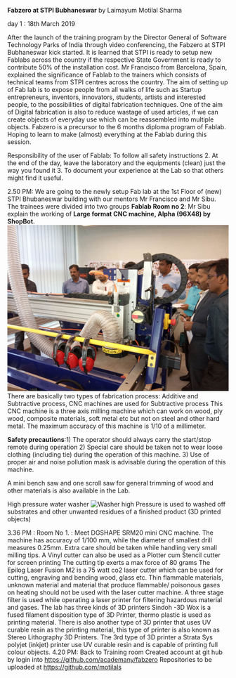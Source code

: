 **Fabzero at STPI Bubhaneswar** by Laimayum Motilal Sharma

day 1 : 18th March 2019

After the launch of the training program by the Director General of Software Technology Parks of India through video conferencing, the Fabzero at STPI Bubhaneswar kick started. 
It is learned that STPI is ready to setup new Fablabs across the country if the respective State Government is ready to contribute 50% of the installation cost.
Mr Francisco from Barcelona, Spain, explained the significance of Fablab to the trainers which consists of technical teams from STPI centres across the country.
 The aim of setting up of Fab lab is to expose people from all walks of life such as Startup entrepreneurs, inventors, innovators, students, artists and interested people, to the possibilities of digital fabrication techniques.
One of the aim of Digital fabrication is also to reduce wastage of used articles, if we can create objects of everyday use which can be reassembled into multiple objects.
Fabzero is a precursor to the 6 months diploma program of Fablab. Hoping to learn to make (almost) everything at the Fablab during this session.

Responsibility of the user of Fablab:
To follow all safety instructions 2. At the end of the day, leave the laboratory  and the equipments (clean) just the way you found it 3. To document your experience at the Lab so that others might find it useful.

2.50 PM:	We are going to the newly setup Fab lab at the 1st Floor of (new)  STPI Bhubaneswar building  with our mentors Mr Francisco and Mr Sibu. The trainees were divided into two groups
**Fablab Room no 2**: Mr Sibu explain the working of **Large format CNC machine, Alpha (96X48) by ShopBot**. ![alpha](cncbig.jpg)
There are basically two types of fabrication process: Additive and Subtractive process, CNC machines are used for Subtractive process
This CNC machine is a three axis milling machine which can work on wood, ply wood, composite materials, soft metal etc but not on steel and other hard metal.
The maximum accuracy of this machine is 1/10 of a millimeter.

**Safety precautions**:1) The operator should always carry the start/stop remote during operation 2) Special care should be taken not to wear loose clothing (including tie) during the operation of this machine. 3) Use of proper air and noise pollution mask is advisable during the operation of this machine.

A mini bench saw and one scroll saw for general trimming of wood and other materials is also available in the Lab.

High pressure  water washer 
![Washer high Pressure](washer.jpg)
is used to washed off substrates and other unwanted residues of a finished product (3D printed objects)

3.36 PM : Room No 1. : 
Meet DGSHAPE SRM20 mini CNC machine. 
The machine has accuracy of 1/100 mm, while the diameter of smallest drill measures 0.25mm.
Extra care should be taken while handling very small milling tips.
A Vinyl cutter can also be used as a Plotter cum Stencil cutter for screen printing 
The cutting tip exerts a max force of 80 grams 
The Epilog Laser Fusion  M2 is a 75 watt co2 laser cutter which can be used for cutting, engraving and bending  wood, glass etc.
Thin flammable materials, unknown material and material that produce flammable/ poisonous gases on heating should not be used with the laser cutter machine.
A three stage filter is used while operating a laser printer for filtering hazardous material and gases.
The lab has three kinds of 3D printers
Sindoh -3D Wox is a fused filament disposition type of 3D Printer, thermo plastic is used as printing material.
There is also another type of 3D printer that uses UV curable resin as the printing material, this type of printer is also known as Stereo Lithography  3D Printers.
The 3rd type of 3D printer a Strata Sys polyjet (inkjet) printer use UV curable resin and is capable of printing full colour objects.
4.20 PM: Back to Training room 
Created account at git hub by login into  https://github.com/academany/fabzero
Repositories to be uploaded at https://github.com/motilals
